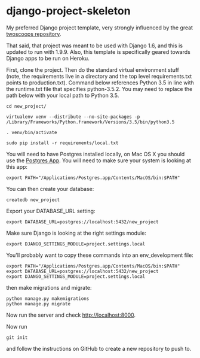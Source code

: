 django-project-skeleton
=======================

My preferred Django project template, very strongly influenced by the great [twoscoops repository](https://github.com/twoscoops/django-twoscoops-project).

That said, that project was meant to be used with Django 1.6, and this is updated to run with 1.9.9.
Also, this template is specifically geared towards Django apps to be run on Heroku.

First, clone the project. Then do the standard virtual environment stuff (note, the requirements live in a directory and the top level requirements.txt points to production.txt).
Command below references Python 3.5 in line with the runtime.txt file that specifies python-3.5.2. You may need to replace the path below with your local path to Python 3.5.

    cd new_project/

    virtualenv venv --distribute --no-site-packages -p /Library/Frameworks/Python.framework/Versions/3.5/bin/python3.5

    . venv/bin/activate

    sudo pip install -r requirements/local.txt

You will need to have Postgres installed locally, on Mac OS X you should use the [Postgres App](http://postgresapp.com/). You will need to make sure your system is looking at this app:

    export PATH="/Applications/Postgres.app/Contents/MacOS/bin:$PATH"

You can then create your database:

    createdb new_project

Export your DATABASE_URL setting:

    export DATABASE_URL=postgres://localhost:5432/new_project

Make sure Django is looking at the right settings module:

    export DJANGO_SETTINGS_MODULE=project.settings.local

You'll probably want to copy these commands into an env_development file:

    export PATH="/Applications/Postgres.app/Contents/MacOS/bin:$PATH"
    export DATABASE_URL=postgres://localhost:5432/new_project
    export DJANGO_SETTINGS_MODULE=project.settings.local

then make migrations and migrate:

    python manage.py makemigrations
    python manage.py migrate

Now run the server and check <http://localhost:8000>.

Now run

    git init

and follow the instructions on GitHub to create a new repository to push to.
